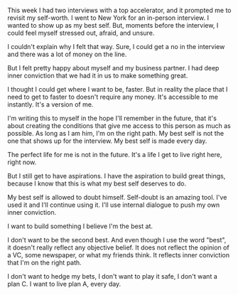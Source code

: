 
This week I had two interviews with a top accelerator, and it prompted me to revisit my self-worth. I went to New York for an in-person interview. I wanted to show up as my best self. But, moments before the interview, I could feel myself stressed out, afraid, and unsure.

I couldn't explain why I felt that way. Sure, I could get a no in the interview and there was a lot of money on the line. 

But I felt pretty happy about myself and my business partner. I had deep inner conviction that we had it in us to make something great.

I thought I could get where I want to be, faster. But in reality the place that I need to get to faster to doesn't require any money. It's accessible to me instantly. It's a version of me.

I'm writing this to myself in the hope I'll remember in the future, that it's about creating the conditions that give me access to this person as much as possible. As long as I am him, I'm on the right path. My best self is not the one that shows up for the interview. My best self is made every day.

The perfect life for me is not in the future. It's a life I get to live right here, right now.

But I still get to have aspirations. I have the aspiration to build great things, because I know that this is what my best self deserves to do.

My best self is allowed to doubt himself. Self-doubt is an amazing tool. I've used it and I'll continue using it. I'll use internal dialogue to push my own inner conviction.

I want to build something I believe I'm the best at.

I don't want to be the second best. And even though I use the word "best", it doesn't really reflect any objective belief. It does not reflect the opinion of a VC, some newspaper, or what my friends think. It reflects inner conviction that I'm on the right path.

I don't want to hedge my bets, I don't want to play it safe, I don't want a plan C. I want to live plan A, every day.